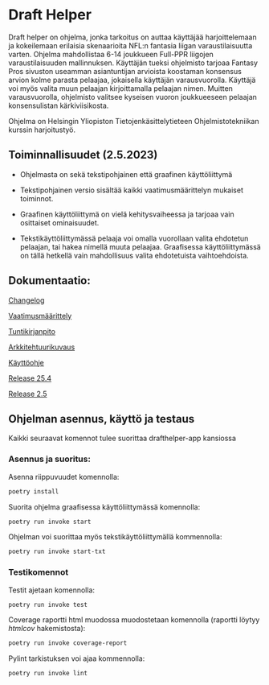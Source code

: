 # Draft Helper

Draft helper on ohjelma, jonka tarkoitus on auttaa käyttäjää harjoittelemaan ja kokeilemaan erilaisia skenaarioita NFL:n fantasia liigan varaustilaisuutta varten. Ohjelma mahdollistaa 6-14 joukkueen Full-PPR liigojen varaustilaisuuden mallinnuksen. Käyttäjän tueksi ohjelmisto tarjoaa Fantasy Pros sivuston useamman asiantuntijan arvioista koostaman konsensus arvion kolme parasta pelaajaa, jokaisella käyttäjän varausvuorolla. Käyttäjä voi myös valita muun pelaajan kirjoittamalla pelaajan nimen. Muitten varausvuorolla, ohjelmisto valitsee kyseisen vuoron joukkueeseen pelaajan konsensulistan kärkiviisikosta.

Ohjelma on Helsingin Yliopiston Tietojenkäsittelytieteen Ohjelmistotekniikan kurssin harjoitustyö.

## Toiminnallisuudet (2.5.2023)
- Ohjelmasta on sekä tekstipohjainen että graafinen käyttöliittymä

- Tekstipohjainen versio sisältää kaikki vaatimusmäärittelyn mukaiset toiminnot.

- Graafinen käyttöliittymä on vielä kehitysvaiheessa ja tarjoaa vain osittaiset ominaisuudet.

- Tekstikäyttöliittymässä pelaaja voi omalla vuorollaan valita ehdotetun pelaajan, tai hakea nimellä muuta pelaajaa. Graafisessa käyttöliittymässä on tällä hetkellä vain mahdollisuus valita ehdotetuista vaihtoehdoista.

## Dokumentaatio:

[Changelog](https://github.com/eepek/drafthelper/blob/main/drafthelper-app/dokumentaatio/changelog.md)

[Vaatimusmäärittely](https://github.com/eepek/drafthelper/blob/main/drafthelper-app/dokumentaatio/vaatimusmaarittely.md)

[Tuntikirjanpito](https://github.com/eepek/drafthelper/blob/main/drafthelper-app/dokumentaatio/tuntikirjanpito.md)

[Arkkitehtuurikuvaus](https://github.com/eepek/drafthelper/blob/main/drafthelper-app/dokumentaatio/arkkitehtuuri.md)

[Käyttöohje](https://github.com/eepek/drafthelper/blob/main/drafthelper-app/dokumentaatio/kayttoohje.md)

[Release 25.4](https://github.com/eepek/drafthelper/releases/tag/viikko5)

[Release 2.5](https://github.com/eepek/drafthelper/releases/tag/Viikko6)

## Ohjelman asennus, käyttö ja testaus

Kaikki seuraavat komennot tulee suorittaa drafthelper-app kansiossa

### Asennus ja suoritus:

Asenna riippuvuudet komennolla:

```bash
poetry install
```

Suorita ohjelma graafisessa käyttöliittymässä komennolla:

```bash
poetry run invoke start
```

Ohjelman voi suorittaa myös tekstikäyttöliittymällä kommennolla:

```bash
poetry run invoke start-txt
```

### Testikomennot

Testit ajetaan komennolla:


```bash
poetry run invoke test
```

Coverage raportti html muodossa muodostetaan komennolla (raportti löytyy _htmlcov_ hakemistosta):


```bash
poetry run invoke coverage-report
```

Pylint tarkistuksen voi ajaa kommennolla:

```bash
poetry run invoke lint
```


